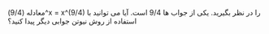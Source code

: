 معادله (9/4)^x = x^(9/4) را در نظر بگیرید. یکی از جواب ها 9/4 است. آیا می توانید با استفاده از روش نیوتن جوابی دیگر پیدا کنید؟
